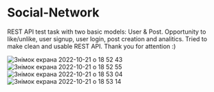 # Social-Network
REST API test task with two basic models: User &amp; Post. Opportunity to like/unlike, user signup, user login, post creation and analitics. Tried to make ​clean and usable REST API. Thank you for attention :)


![Знімок екрана 2022-10-21 о 18 52 43](https://user-images.githubusercontent.com/105149923/197237869-3a353f07-b353-4f54-a610-d52abfa41b1d.png)
![Знімок екрана 2022-10-21 о 18 52 55](https://user-images.githubusercontent.com/105149923/197237874-1ffe1ad7-c29a-4ec8-a192-c1669b464bbc.png)
![Знімок екрана 2022-10-21 о 18 53 04](https://user-images.githubusercontent.com/105149923/197237878-f61148f9-49b5-4380-b167-af8ae00a5904.png)
![Знімок екрана 2022-10-21 о 18 53 14](https://user-images.githubusercontent.com/105149923/197237879-166de50c-6d8b-4341-a7d4-c44283c9b677.png)
